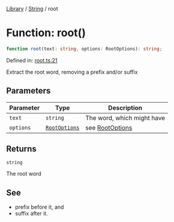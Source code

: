 <!-- markdownlint-disable -->
<!-- cspell: disable -->
[Library](../index.md) / [String](./index.md) / root

# Function: root()

```ts
function root(text: string, options: RootOptions): string;
```

Defined in: [root.ts:21](https://github.com/technobuddha/library/blob/main/src/root.ts#L21)

Extract the root word, removing a prefix and/or suffix

## Parameters

| Parameter | Type | Description |
| ------ | ------ | ------ |
| `text` | `string` | The word, which might have |
| `options` | [`RootOptions`](RootOptions.md) | see [RootOptions](RootOptions.md) |

## Returns

`string`

The root word

## See

 - prefix before it, and
 - suffix after it.

